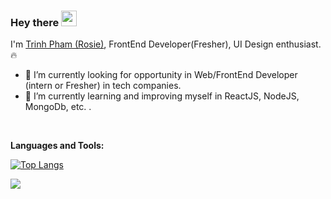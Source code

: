 ### Hey there <img src="https://media.giphy.com/media/hvRJCLFzcasrR4ia7z/giphy.gif" width="25px">

I'm [Trinh Pham (Rosie)](https://github.com/trinhpn96), FrontEnd Developer(Fresher), UI Design enthusiast.🔥

- 🔭 I’m currently looking for opportunity in Web/FrontEnd Developer (intern or Fresher) in tech companies.
- 🌱 I’m currently learning and improving myself in ReactJS, NodeJS, MongoDb,  etc. .


<br />

**Languages and Tools:**  

[![Top Langs](https://github-readme-stats.vercel.app/api/top-langs/?username=trinhpn96)](https://github.com/anuraghazra/github-readme-stats)


<img src="https://github-readme-stats.vercel.app/api?username=trinhpn96&show_icons=true&theme=default" />
